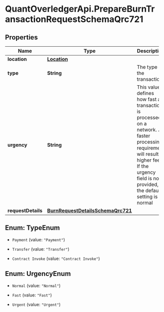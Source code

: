 # QuantOverledgerApi.PrepareBurnTransactionRequestSchemaQrc721

## Properties

Name | Type | Description | Notes
------------ | ------------- | ------------- | -------------
**location** | [**Location**](Location.md) |  | 
**type** | **String** | The type of the transaction | 
**urgency** | **String** | This value defines how fast a transaction is processed on a network. A faster processing requirement will result in higher fees. If the urgency field is not provided, the default setting is normal | 
**requestDetails** | [**BurnRequestDetailsSchemaQrc721**](BurnRequestDetailsSchemaQrc721.md) |  | [optional] 



## Enum: TypeEnum


* `Payment` (value: `"Payment"`)

* `Transfer` (value: `"Transfer"`)

* `Contract Invoke` (value: `"Contract Invoke"`)





## Enum: UrgencyEnum


* `Normal` (value: `"Normal"`)

* `Fast` (value: `"Fast"`)

* `Urgent` (value: `"Urgent"`)





